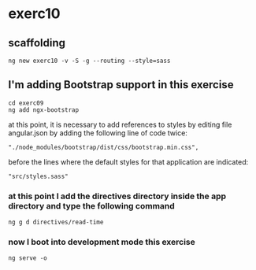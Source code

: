 # exerc10

## scaffolding

```shell
ng new exerc10 -v -S -g --routing --style=sass
```

## I'm adding Bootstrap support in this exercise

```shell
cd exerc09
ng add ngx-bootstrap
```

at this point, it is necessary to add references to styles by editing file angular.json by adding the following line of code twice:

```text
"./node_modules/bootstrap/dist/css/bootstrap.min.css",
```

before the lines where the default styles for that application are indicated:

```text
"src/styles.sass"
```

### at this point I add the directives directory inside the app directory and type the following command

```shell
ng g d directives/read-time
```

### now I boot into development mode this exercise

```shell
ng serve -o
```
